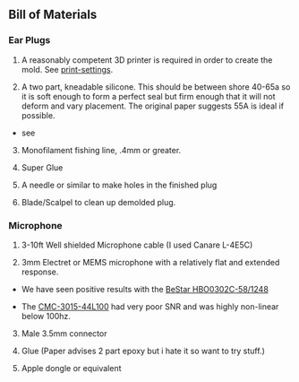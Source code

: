 ## Bill of Materials 

### Ear Plugs 

1. A reasonably competent 3D printer is required in order to create the mold. See [print-settings](https://github.com/HTangl/pirate-extensions-extended/blob/main/print-settings.md). 

2. A two part, kneadable silicone. This should be between shore 40-65a so it is soft enough to form a perfect seal but firm enough that it will not deform and vary placement. The original paper suggests 55A is ideal if possible. 

* see 

3. Monofilament fishing line, .4mm or greater.

4. Super Glue

5. A needle or similar to make holes in the finished plug

6. Blade/Scalpel to clean up demolded plug. 
 
### Microphone

1. 3-10ft Well shielded Microphone cable (I used Canare L-4E5C)

2. 3mm Electret or MEMS microphone with a relatively flat and extended response. 

* We have seen positive results with the [BeStar HBO0302C-58/1248](https://www.bestartech.com/wp-content/uploads/2020/09/HBO0302C-58_1248-BTI.pdf) 

* The [CMC-3015-44L100](https://www.sameskydevices.com/product/resource/cmc-3015-44l100.pdf) had very poor SNR and was highly non-linear below 100hz. 

3. Male 3.5mm connector

4. Glue (Paper advises 2 part epoxy but i hate it so want to try stuff.) 

5. Apple dongle or equivalent
   
